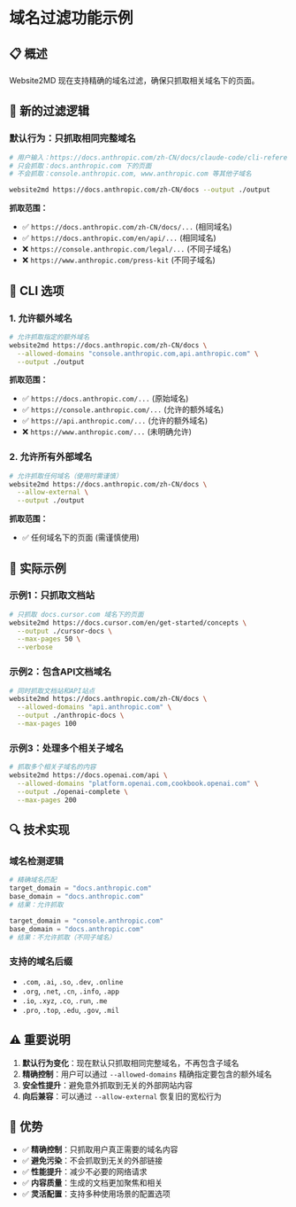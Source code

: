 # 域名过滤功能示例

## 📋 概述

Website2MD 现在支持精确的域名过滤，确保只抓取相关域名下的页面。

## 🎯 新的过滤逻辑

### 默认行为：只抓取相同完整域名
```bash
# 用户输入：https://docs.anthropic.com/zh-CN/docs/claude-code/cli-reference
# 只会抓取：docs.anthropic.com 下的页面
# 不会抓取：console.anthropic.com, www.anthropic.com 等其他子域名

website2md https://docs.anthropic.com/zh-CN/docs --output ./output
```

**抓取范围：**
- ✅ `https://docs.anthropic.com/zh-CN/docs/...` (相同域名)
- ✅ `https://docs.anthropic.com/en/api/...` (相同域名)
- ❌ `https://console.anthropic.com/legal/...` (不同子域名)
- ❌ `https://www.anthropic.com/press-kit` (不同子域名)

## 🔧 CLI 选项

### 1. 允许额外域名
```bash
# 允许抓取指定的额外域名
website2md https://docs.anthropic.com/zh-CN/docs \
  --allowed-domains "console.anthropic.com,api.anthropic.com" \
  --output ./output
```

**抓取范围：**
- ✅ `https://docs.anthropic.com/...` (原始域名)
- ✅ `https://console.anthropic.com/...` (允许的额外域名)
- ✅ `https://api.anthropic.com/...` (允许的额外域名)
- ❌ `https://www.anthropic.com/...` (未明确允许)

### 2. 允许所有外部域名
```bash
# 允许抓取任何域名（使用时需谨慎）
website2md https://docs.anthropic.com/zh-CN/docs \
  --allow-external \
  --output ./output
```

**抓取范围：**
- ✅ 任何域名下的页面 (需谨慎使用)

## 📝 实际示例

### 示例1：只抓取文档站
```bash
# 只抓取 docs.cursor.com 域名下的页面
website2md https://docs.cursor.com/en/get-started/concepts \
  --output ./cursor-docs \
  --max-pages 50 \
  --verbose
```

### 示例2：包含API文档域名
```bash
# 同时抓取文档站和API站点
website2md https://docs.anthropic.com/zh-CN/docs \
  --allowed-domains "api.anthropic.com" \
  --output ./anthropic-docs \
  --max-pages 100
```

### 示例3：处理多个相关子域名
```bash
# 抓取多个相关子域名的内容
website2md https://docs.openai.com/api \
  --allowed-domains "platform.openai.com,cookbook.openai.com" \
  --output ./openai-complete \
  --max-pages 200
```

## 🔍 技术实现

### 域名检测逻辑
```python
# 精确域名匹配
target_domain = "docs.anthropic.com"
base_domain = "docs.anthropic.com" 
# 结果：允许抓取

target_domain = "console.anthropic.com"
base_domain = "docs.anthropic.com"
# 结果：不允许抓取（不同子域名）
```

### 支持的域名后缀
- `.com`, `.ai`, `.so`, `.dev`, `.online`
- `.org`, `.net`, `.cn`, `.info`, `.app`
- `.io`, `.xyz`, `.co`, `.run`, `.me`
- `.pro`, `.top`, `.edu`, `.gov`, `.mil`

## ⚠️ 重要说明

1. **默认行为变化**：现在默认只抓取相同完整域名，不再包含子域名
2. **精确控制**：用户可以通过 `--allowed-domains` 精确指定要包含的额外域名
3. **安全性提升**：避免意外抓取到无关的外部网站内容
4. **向后兼容**：可以通过 `--allow-external` 恢复旧的宽松行为

## 🎉 优势

- ✅ **精确控制**：只抓取用户真正需要的域名内容
- ✅ **避免污染**：不会抓取到无关的外部链接
- ✅ **性能提升**：减少不必要的网络请求
- ✅ **内容质量**：生成的文档更加聚焦和相关
- ✅ **灵活配置**：支持多种使用场景的配置选项